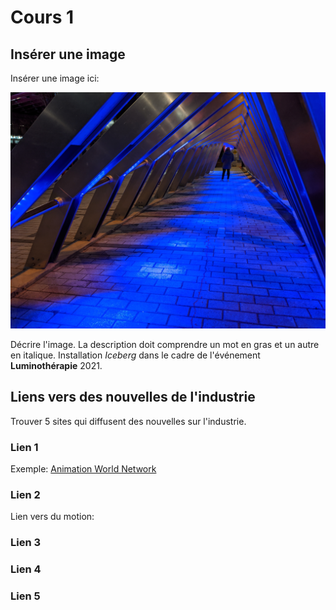 # Cours 1
## Insérer une image
Insérer une image ici: 

![Image1](images/IMG_20201206_185811.jpg)

Décrire l'image. La description doit comprendre un mot en gras et un autre en italique. 
Installation *Iceberg* dans le cadre de l'événement **Luminothérapie** 2021.  

## Liens vers des nouvelles de l'industrie
Trouver 5 sites qui diffusent des nouvelles sur l'industrie.

### Lien 1 
Exemple: [Animation World Network](https://www.awn.com/)

### Lien 2 
Lien vers du motion: 

### Lien 3 


### Lien 4 


### Lien 5 
